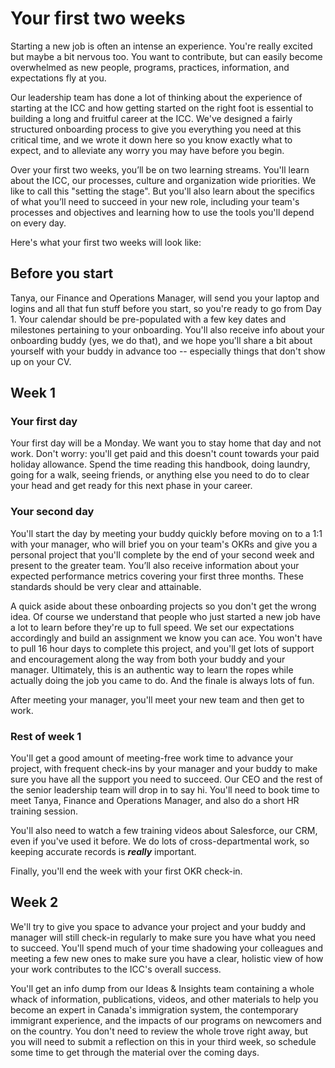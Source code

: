 # Your first two weeks

Starting a new job is often an intense an experience. You're really excited but maybe a bit nervous too. You want to contribute, but can easily become overwhelmed as new people, programs, practices, information, and expectations fly at you.

Our leadership team has done a lot of thinking about the experience of starting at the ICC and how getting started on the right foot is essential to building a long and fruitful career at the ICC. We've designed a fairly structured onboarding process to give you everything you need at this critical time, and we wrote it down here so you know exactly what to expect, and to alleviate any worry you may have before you begin.

Over your first two weeks, you’ll be on two learning streams. You'll learn about the ICC, our processes, culture and organization wide priorities. We like to call this "setting the stage". But you'll also learn about the specifics of what you’ll need to succeed in your new role, including your team's processes and objectives and learning how to use the tools you'll depend on every day.   

Here's what your first two weeks will look like:

## Before you start
Tanya, our Finance and Operations Manager, will send you your laptop and logins and all that fun stuff before you start, so you're ready to go from Day 1. Your calendar should be pre-populated with a few key dates and milestones pertaining to your onboarding. You'll also receive info about your onboarding buddy (yes, we do that), and we hope you'll share a bit about yourself with your buddy in advance too -- especially things that don't show up on your CV.

## Week 1

### Your first day
Your first day will be a Monday. We want you to stay home that day and not work. Don't worry: you'll get paid and this doesn't count towards your paid holiday allowance. Spend the time reading this handbook, doing laundry, going for a walk, seeing friends, or anything else you need to do to clear your head and get ready for this next phase in your career.

### Your second day
You'll start the day by meeting your buddy quickly before moving on to a 1:1 with your manager, who will brief you on your team's OKRs and give you a personal project that you'll complete by the end of your second week and present to the greater team. You’ll also receive information about your expected performance metrics covering your first three months. These standards should be very clear and attainable.

A quick aside about these onboarding projects so you don't get the wrong idea. Of course we understand that people who just started a new job have a lot to learn before they're up to full speed. We set our expectations accordingly and build an assignment we know you can ace. You won't have to pull 16 hour days to complete this project, and you'll get lots of support and encouragement along the way from both your buddy and your manager. Ultimately, this is an  authentic way to learn the ropes while actually doing the job you came to do. And the finale is always lots of fun.

After meeting your manager, you'll meet your new team and then get to work.

### Rest of week 1
You'll get a good amount of meeting-free work time to advance your project, with frequent check-ins by your manager and your buddy to make sure you have all the support you need to succeed. Our CEO and the rest of the senior leadership team will drop in to say hi. You'll need to book time to meet Tanya, Finance and Operations Manager, and also do a short HR training session. 

You'll also need to watch a few training videos about Salesforce, our CRM, even if you've used it before. We do lots of cross-departmental work, so keeping accurate records is *__really__* important.

Finally, you'll end the week with your first OKR check-in. 

## Week 2

We'll try to give you space to advance your project and your buddy and manager will still check-in regularly to make sure you have what you need to succeed. You'll spend much of your time shadowing your colleagues and meeting a few new ones to make sure you have a clear, holistic view of how your work contributes to the ICC's overall success. 

You'll get an info dump from our Ideas & Insights team containing a whole whack of information, publications, videos, and other materials to help you become an expert in Canada's immigration system, the contemporary immigrant experience, and the impacts of our programs on newcomers and on the country. You don't need to review the whole trove right away, but you will need to submit a reflection on this in your third week, so schedule some time to get through the material over the coming days.
